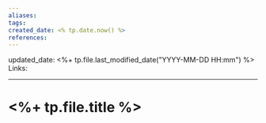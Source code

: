 ```yaml
---
aliases: 
tags: 
created_date: <% tp.date.now() %>
references: 
---
```

updated_date: <%+ tp.file.last_modified_date("YYYY-MM-DD HH:mm") %>
Links: 

---
# <%+ tp.file.title %>
